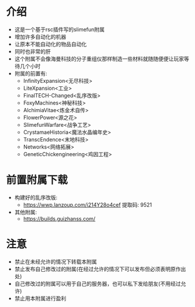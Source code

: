 # 介绍
- 这是一个基于rsc插件写的slimefun附属
- 增加许多自动化的机器
- 让原本不能自动化的物品自动化
- 同时也非常的肝
- 这个附属不会像海曼科技的分子重组仪那样制造一些材料就随随便便让玩家等待几个小时
- 附属的前置有:
  - InfinityExpansion<无尽科技>
  - LiteXpansion<工业>
  - FinalTECH-Changed<乱序改版>
  - FoxyMachines<神秘科技>
  - AlchimiaVitae<炼金术自传>
  - FlowerPower<源之花>
  - SlimefunWarfare<战争工艺>
  - CrystamaeHistoria<魔法水晶编年史>
  - TranscEndence<末地科技>
  - Networks<网络拓展>
  - GeneticChickengineering<鸡因工程>
# 前置附属下载
- 构建好的乱序改版:
  - https://wwp.lanzoup.com/i214Y28o4cef 提取码: 9521
- 其他附属:
  - https://builds.guizhanss.com/
# 注意
- 禁止在未经允许的情况下转载本附属
- 禁止发布自己修改过的附属(在经过允许的情况下可以发布但必须表明原作出处)
- 自己修改过的附属可以用于自己的服务器，也可以私下发给朋友(不用经过允许)
- 禁止用本附属进行盈利
